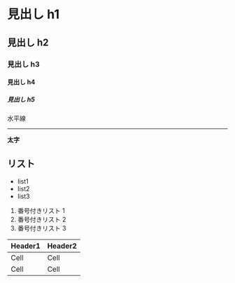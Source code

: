 # 見出し h1

## 見出し h2

### 見出し h3

#### 見出し h4

##### 見出し h5

水平線

---

**太字**

## リスト

- list1
- list2
- list3

1. 番号付きリスト 1
2. 番号付きリスト 2
3. 番号付きリスト 3

| Header1 | Header2 |
| ------- | ------- |
| Cell    | Cell    |
| Cell    | Cell    |

